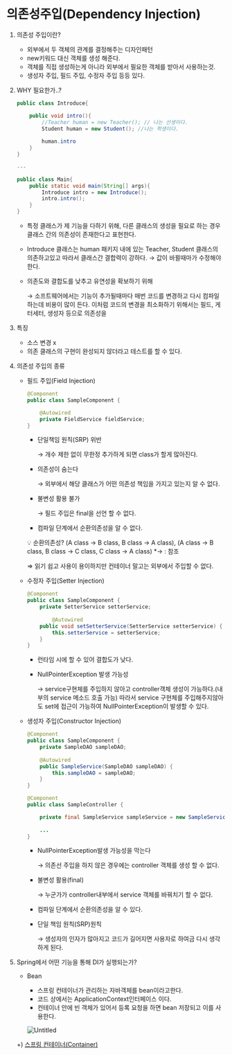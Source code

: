 # 의존성주입(Dependency Injection)

1. 의존성 주입이란? 
    - 외부에서 두 객체의 관계를 결정해주는 디자인패턴
    - new키워드 대신 객체를 생성 해준다.
    - 객체를 직접 생성하는게 아니라 외부에서 필요한 객체를 받아서 사용하는것.
    - 생성자 주입, 필드 주입, 수정자 주입 등등 있다.
    
2. WHY 필요한가..?
    
    ```java
    public class Introduce{
    
    	public void intro(){
    		//Teacher human = new Teacher(); // 나는 선생이다.
    		Student human = new Student(); //나는 학생이다.
    	
    		human.intro
    	}
    }
    
    ---
    
    public class Main{
    	public static void main(String[] args){
    		Introduce intro = new Introduce();
    		intro.intro();
    	}
    }
    ```
    
    - 특정 클래스가 제 기능을 다하기 위해, 다른 클래스의 생성을 필요로 하는 경우 클래스 간의 의존성이 존재한다고 표현한다.
    - Introduce 클래스는 human 패키지 내에 있는 Teacher, Student 클래스의 의존하고있고 따라서 클래스간 결합력이 강하다. → 값이 바뀔때마가 수정해야한다.
    - 의존도와 결합도를 낮추고 유연성을 확보하기 위해
        
        → 소프트웨어에서는 기능이 추가될때마다 매번 코드를 변경하고 다시 컴파일하는데 비용이 많이 든다. 이처럼 코드의 변경을 최소화하기 위해서는 필드, 게터세터, 생성자 등으로 의존성을 
        
3. 특징 
    - 소스 변경 x
    - 의존 클래스의 구현이 완성되지 않더라고 테스트를 할 수 있다.
    
4. 의존성 주입의 종류
    - 필드 주입(Field Injection)
        
        ```java
        @Component
        public class SampleComponent {
        
            @Autowired
            private FieldService fieldService;
        }
        ```
        
        - 단일책임 원칙(SRP) 위반
            
            → 개수 제한 없이 무한정 추가하게 되면 class가 할게 많아진다.
            
        - 의존성이 숨는다
            
            → 외부에서 해당 클래스가 어떤 의존성 책임을 가지고 있는지 알 수 없다.
            
        - 불변성 활용 불가
            
            → 필드 주입은 final을 선언 할 수 없다.
            
        - 컴파일 단계에서 순환의존성을 알 수 없다.
        
        <aside>
        💡 순환의존성? (A class → B class, B class → A class), (A class → B class, B class → C class, C class → A class) *→ : 참조
        
        </aside>
        
        ⇒ 읽기 쉽고 사용이 용이하지만 컨테이너 말고는 외부에서 주입할 수 없다. 
        
    - 수정자 주입(Setter Injection)
        
        ```java
        @Component
        public class SampleComponent {
            private SetterService setterService;
         
        		@Autowired
            public void setSetterService(SetterService setterService) {
            	this.setterService = setterService;
            }
        }
        ```
        
        - 런타임 시에 할 수 있어 결합도가 낮다.
        - NullPointerException 발생 가능성
            
            → service구현체를 주입하지 않아고 controller객체 생성이 가능하다.(내부의 service 메소드 호출 가능) 따라서 service 구현체를 주입해주지않아도 set에 접근이 가능하여 NullPointerException이 발생할 수 있다.
            
    
    - 생성자 주입(Constructor Injection)
        
        ```java
        @Component
        public class SampleComponent {
            private SampleDAO sampleDAO;
         
            @Autowired
            public SampleService(SampleDAO sampleDAO) {
                this.sampleDAO = sampleDAO;
            }
        }
        
        @Component
        public class SampleController {
        
        	private final SampleService sampleService = new SampleService(new SampleDAO());
            
        	...
        }
        ```
        
        - NullPointerException발생 가능성을 막는다
            
            → 의존선 주입을 하지 않은 경우에는 controller 객체를 생성 할 수 없다.
            
        - 불변성 활용(final)
            
            →  누군가가 controller내부에서 service 객체를 바꿔치기 할 수 없다.
            
        - 컴파일 단계에서 순환의존성을 알 수 있다.
        - 단일 책임 원칙(SRP)원칙
            
            → 생성자의 인자가 많아지고 코드가 길어지면 사용자로 하여금 다시 생각하게 된다. 
            
5. Spring에서 어떤 기능을 통해 DI가 실행되는가?
    - Bean
        - 스프링 컨테이너가 관리하는 자바객체를 bean이라고한다.
        - 코드 상에서는 ApplicationContext인터페이스 이다.
        - 컨테이너 안에 빈 객체가 있어서 등록 요청을 하면 bean 저장되고 이를 사용한다.
        
        ![Untitled](%E1%84%8B%E1%85%B4%E1%84%8C%E1%85%A9%E1%86%AB%E1%84%89%E1%85%A5%E1%86%BC%E1%84%8C%E1%85%AE%E1%84%8B%E1%85%B5%E1%86%B8(Dependency%20Injection)%207e711e9ba7f046abbefb7ba908dfa4b0/Untitled.png)
        
    
    +)  [스프링 컨테이너(Container)](%E1%84%89%E1%85%B3%E1%84%91%E1%85%B3%E1%84%85%E1%85%B5%E1%86%BC%20%E1%84%8F%E1%85%A5%E1%86%AB%E1%84%90%E1%85%A6%E1%84%8B%E1%85%B5%E1%84%82%E1%85%A5(Container)%20b8d6948ef8ae42b2967326b948ada1bc.md)